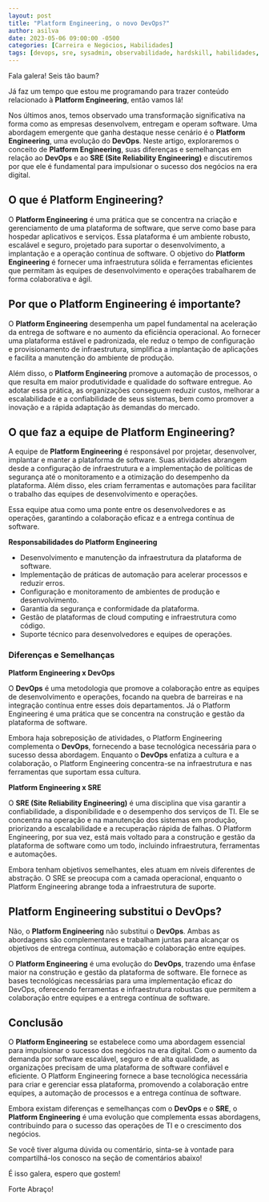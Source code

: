 ```yaml
---
layout: post
title: "Platform Engineering, o novo DevOps?"
author: asilva
date: 2023-05-06 09:00:00 -0500
categories: [Carreira e Negócios, Habilidades]
tags: [devops, sre, sysadmin, observabilidade, hardskill, habilidades, platformengineering]
---
```


Fala galera! Seis tão baum?

Já faz um tempo que estou me programando para trazer conteúdo relacionado à **Platform Engineering**, então vamos lá!

Nos últimos anos, temos observado uma transformação significativa na forma como as empresas desenvolvem, entregam e operam software. Uma abordagem emergente que ganha destaque nesse cenário é o **Platform Engineering**, uma evolução do **DevOps**. Neste artigo, exploraremos o conceito de **Platform Engineering**, suas diferenças e semelhanças em relação ao **DevOps** e ao **SRE (Site Reliability Engineering)** e discutiremos por que ele é fundamental para impulsionar o sucesso dos negócios na era digital.

## **O que é Platform Engineering?**

O **Platform Engineering** é uma prática que se concentra na criação e gerenciamento de uma plataforma de software, que serve como base para hospedar aplicativos e serviços. Essa plataforma é um ambiente robusto, escalável e seguro, projetado para suportar o desenvolvimento, a implantação e a operação contínua de software. O objetivo do **Platform Engineering** é fornecer uma infraestrutura sólida e ferramentas eficientes que permitam às equipes de desenvolvimento e operações trabalharem de forma colaborativa e ágil.

## **Por que o Platform Engineering é importante?**

O **Platform Engineering** desempenha um papel fundamental na aceleração da entrega de software e no aumento da eficiência operacional. Ao fornecer uma plataforma estável e padronizada, ele reduz o tempo de configuração e provisionamento de infraestrutura, simplifica a implantação de aplicações e facilita a manutenção do ambiente de produção. 

Além disso, o **Platform Engineering** promove a automação de processos, o que resulta em maior produtividade e qualidade do software entregue. Ao adotar essa prática, as organizações conseguem reduzir custos, melhorar a escalabilidade e a confiabilidade de seus sistemas, bem como promover a inovação e a rápida adaptação às demandas do mercado.

## **O que faz a equipe de Platform Engineering?**

A equipe de **Platform Engineering** é responsável por projetar, desenvolver, implantar e manter a plataforma de software. Suas atividades abrangem desde a configuração de infraestrutura e a implementação de políticas de segurança até o monitoramento e a otimização do desempenho da plataforma. Além disso, eles criam ferramentas e automações para facilitar o trabalho das equipes de desenvolvimento e operações. 

Essa equipe atua como uma ponte entre os desenvolvedores e as operações, garantindo a colaboração eficaz e a entrega contínua de software.

**Responsabilidades do Platform Engineering**

- Desenvolvimento e manutenção da infraestrutura da plataforma de software.
- Implementação de práticas de automação para acelerar processos e reduzir erros.
- Configuração e monitoramento de ambientes de produção e desenvolvimento.
- Garantia da segurança e conformidade da plataforma.
- Gestão de plataformas de cloud computing e infraestrutura como código.
- Suporte técnico para desenvolvedores e equipes de operações.

### **Diferenças e Semelhanças**

**Platform Engineering x DevOps**

O **DevOps** é uma metodologia que promove a colaboração entre as equipes de desenvolvimento e operações, focando na quebra de barreiras e na integração contínua entre esses dois departamentos. Já o Platform Engineering é uma prática que se concentra na construção e gestão da plataforma de software. 

Embora haja sobreposição de atividades, o Platform Engineering complementa o **DevOps**, fornecendo a base tecnológica necessária para o sucesso dessa abordagem. Enquanto o **DevOps** enfatiza a cultura e a colaboração, o Platform Engineering concentra-se na infraestrutura e nas ferramentas que suportam essa cultura.

**Platform Engineering x SRE**

O **SRE (Site Reliability Engineering)** é uma disciplina que visa garantir a confiabilidade, a disponibilidade e o desempenho dos serviços de TI. Ele se concentra na operação e na manutenção dos sistemas em produção, priorizando a escalabilidade e a recuperação rápida de falhas. O Platform Engineering, por sua vez, está mais voltado para a construção e gestão da plataforma de software como um todo, incluindo infraestrutura, ferramentas e automações. 

Embora tenham objetivos semelhantes, eles atuam em níveis diferentes de abstração. O SRE se preocupa com a camada operacional, enquanto o Platform Engineering abrange toda a infraestrutura de suporte.

## **Platform Engineering substitui o DevOps?**

Não, o **Platform Engineering** não substitui o **DevOps**. Ambas as abordagens são complementares e trabalham juntas para alcançar os objetivos de entrega contínua, automação e colaboração entre equipes. 

O **Platform Engineering** é uma evolução do **DevOps**, trazendo uma ênfase maior na construção e gestão da plataforma de software. Ele fornece as bases tecnológicas necessárias para uma implementação eficaz do DevOps, oferecendo ferramentas e infraestrutura robustas que permitem a colaboração entre equipes e a entrega contínua de software.

## **Conclusão**

O **Platform Engineering** se estabelece como uma abordagem essencial para impulsionar o sucesso dos negócios na era digital. Com o aumento da demanda por software escalável, seguro e de alta qualidade, as organizações precisam de uma plataforma de software confiável e eficiente. O Platform Engineering fornece a base tecnológica necessária para criar e gerenciar essa plataforma, promovendo a colaboração entre equipes, a automação de processos e a entrega contínua de software. 

Embora existam diferenças e semelhanças com o **DevOps** e o **SRE**, o **Platform Engineering** é uma evolução que complementa essas abordagens, contribuindo para o sucesso das operações de TI e o crescimento dos negócios.

Se você tiver alguma dúvida ou comentário, sinta-se à vontade para compartilhá-los conosco na seção de comentários abaixo!

É isso galera, espero que gostem!

Forte Abraço!